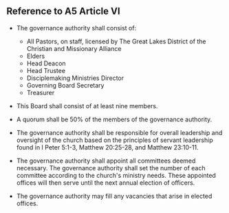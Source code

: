 ## Reference to A5 Article VI 

- The governance authority shall consist of:
	- All Pastors, on staff, licensed by The Great Lakes District of the Christian and Missionary Alliance
 	- Elders
	 - Head Deacon
	 - Head Trustee
	 - Disciplemaking Ministries Director
	 - Governing Board Secretary
	 - Treasurer

- This Board shall consist of at least nine members. 

- A quorum shall be 50% of the members of the governance authority. 

- The governance authority shall be responsible for overall leadership and oversight of the church based on the principles of servant leadership found in I Peter 5:1-3, Matthew 20:25-28, and Matthew 23:10-11. 
 
- The governance authority shall appoint all committees deemed necessary. The governance authority shall set the number of each committee according to the church's ministry needs. These appointed offices will then serve until the next annual election of officers. 

- The governance authority may fill any vacancies that arise in elected offices. 
